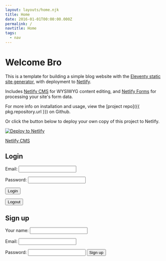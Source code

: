 ```yaml
---
layout: layouts/home.njk
title: Home
date: 2016-01-01T00:00:00.000Z
permalink: /
navtitle: Home
tags:
  - nav
--- 
```

# Welcome Bro

This is a template for building a simple blog website with the [Eleventy static site generator](https://www.11ty.io), with deployment to [Netlify](https://www.netlify.com).

Includes [Netlify CMS](https://www.netlifycms.org) for WYSIWYG content editing, and [Netlify Forms](https://www.netlify.com/docs/form-handling) for processing your site's form data.

For more info on installation and usage, view the [project repo]({{ pkg.repository.url }}) on Github.

Or click the button below to deploy your own copy of this project to Netlify.

[![Deploy to Netlify](https://www.netlify.com/img/deploy/button.svg)](https://app.netlify.com/start/deploy?repository=https://github.com/danurbanowicz/eleventy-netlify-boilerplate&stack=cms)

[Netlify CMS](https://www.netlifycms.org)
<div data-netlify-identity-menu></div>

<form class="identity-form-login" method="POST">
  <h2>Login</h2>
  <label for="email">Email:</label>
  <input type="email" id="email" name="email" required>

  <label for="password">Password:</label>
  <input type="password" id="password" name="password" required>

  <input type="submit" value="Login">
</form>

<button type="button" class="identity-logout">Logout</button>
<form class="identity-form-signup" method="POST">
  <h2>Sign up</h2>
  <label for="name">Your name:</label>
  <input type="text" id="name" name="name" required>

  <label for="email">Email:</label>
  <input type="email" id="email" name="email" required>

  <label for="password">Password:</label>
  <input type="password" id="password" name="password" required>
  <input type="submit" value="Sign up">
</form>